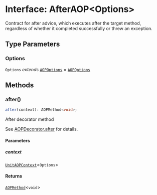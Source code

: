 # Interface: AfterAOP\<Options\>

Contract for after advice, which executes after the target method,
regardless of whether it completed successfully or threw an exception.

## Type Parameters

### Options

`Options` *extends* [`AOPOptions`](../type-aliases/AOPOptions.md) = [`AOPOptions`](../type-aliases/AOPOptions.md)

## Methods

### after()

```ts
after(context): AOPMethod<void>;
```

After decorator method

See [AOPDecorator.after](../classes/AOPDecorator.md#after-2) for details.

#### Parameters

##### context

[`UnitAOPContext`](../type-aliases/UnitAOPContext.md)\<`Options`\>

#### Returns

[`AOPMethod`](../type-aliases/AOPMethod.md)\<`void`\>
